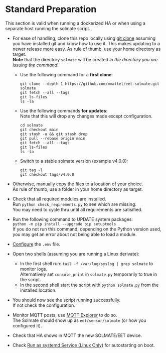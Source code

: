 # Standard Preparation

This section is valid when running a dockerized HA or when using a separate host running the solmate script.

* For ease of handling, clone this repo locally using [git clone](https://github.com/git-guides/git-clone) assuming you have installed git and know how to use it. This makes updating to a newer release more easy. As rule of thumb, use your home directory as target.  
**Note** that the directory `solmate` will be created *in the directory you are issuing the command*!

  * Use the following command for a **first clone**:  
    ```
    git clone --depth 1 https://github.com/mmattel/eet-solmate.git solmate
    git fetch --all --tags
    git ls-files
    ls -la
    ```
  * Use the following commands **for updates**:  
    Note that this will drop any changes made except configuration.  
    ```
    cd solmate
    git checkout main
    git stash -u && git stash drop
    git pull --rebase origin main
    git fetch --all --tags
    git ls-files
    ls -la
    ```
  * Switch to a stable solmate version (example v4.0.0):
    ```
    git tag -l
    git checkout tags/v4.0.0
    ```
* Otherwise, manually copy the files to a location of your choice.\
  As rule of thumb, use a folder in your home directory as target.
* Check that all required modules are installed.\
  Run `python check_reqirements.py` to see which are missing.\
  You may need to cycle thru until all requirements are satisified.
* Run the following command to UPDATE system packages:\
  `python -m pip install --upgrade pip setuptools`\
  If you do not run this command, depending on the Python version used, you may get an error about not being able to load a module.
* [Configure](script-components.md#solmate_envpy) the `.env` file.
* Open two shells (assuming you are running a Linux derivate):
  * In the first shell run: `tail -f /var/log/syslog | grep solmate` to monitor logs.\
Alternatively set `console_print` in `solmate.py` temporarily to true in the script.
  * In the second shell start the script with `python solmate.py` from the installed location.
* You should now see the script running successfully.\
  If not check the configuration.
* Monitor MQTT posts, use [MQTT Explorer](https://github.com/mmattel/Raspberry-Pi-Setup/tree/main#steps) to do so.\
  The Solmate should show up as `eet/sensor/solmate` (or how you configured it).
* Check that HA shows in MQTT the new SOLMATE/EET device.
* Check [Run as systemd Service (Linux Only)](#run-as-systemd-service-linux-only) for autostarting on boot.
